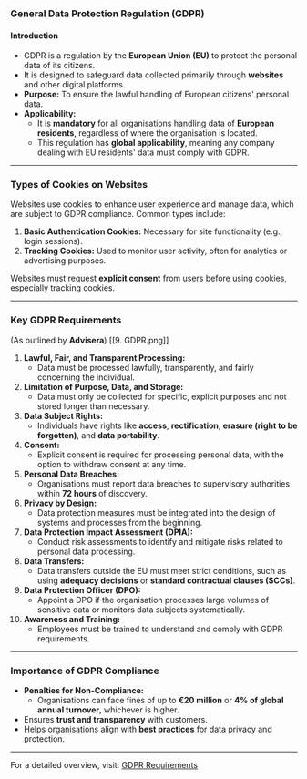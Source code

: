 ### **General Data Protection Regulation (GDPR)**

#### **Introduction**

- GDPR is a regulation by the **European Union (EU)** to protect the personal data of its citizens.
- It is designed to safeguard data collected primarily through **websites** and other digital platforms.
- **Purpose:** To ensure the lawful handling of European citizens' personal data.
- **Applicability:**
    - It is **mandatory** for all organisations handling data of **European residents**, regardless of where the organisation is located.
    - This regulation has **global applicability**, meaning any company dealing with EU residents' data must comply with GDPR.

---

### **Types of Cookies on Websites**

Websites use cookies to enhance user experience and manage data, which are subject to GDPR compliance. Common types include:

1. **Basic Authentication Cookies:** Necessary for site functionality (e.g., login sessions).
2. **Tracking Cookies:** Used to monitor user activity, often for analytics or advertising purposes.

Websites must request **explicit consent** from users before using cookies, especially tracking cookies.

---

### **Key GDPR Requirements**

(As outlined by **Advisera**)
[[9. GDPR.png]]

1. **Lawful, Fair, and Transparent Processing:**
    - Data must be processed lawfully, transparently, and fairly concerning the individual.
2. **Limitation of Purpose, Data, and Storage:**
    - Data must only be collected for specific, explicit purposes and not stored longer than necessary.
3. **Data Subject Rights:**
    - Individuals have rights like **access**, **rectification**, **erasure (right to be forgotten)**, and **data portability**.
4. **Consent:**
    - Explicit consent is required for processing personal data, with the option to withdraw consent at any time.
5. **Personal Data Breaches:**
    - Organisations must report data breaches to supervisory authorities within **72 hours** of discovery.
6. **Privacy by Design:**
    - Data protection measures must be integrated into the design of systems and processes from the beginning.
7. **Data Protection Impact Assessment (DPIA):**
    - Conduct risk assessments to identify and mitigate risks related to personal data processing.
8. **Data Transfers:**
    - Data transfers outside the EU must meet strict conditions, such as using **adequacy decisions** or **standard contractual clauses (SCCs)**.
9. **Data Protection Officer (DPO):**
    - Appoint a DPO if the organisation processes large volumes of sensitive data or monitors data subjects systematically.
10. **Awareness and Training:**
    - Employees must be trained to understand and comply with GDPR requirements.

---

### **Importance of GDPR Compliance**

- **Penalties for Non-Compliance:**
    - Organisations can face fines of up to **€20 million** or **4% of global annual turnover**, whichever is higher.
- Ensures **trust and transparency** with customers.
- Helps organisations align with **best practices** for data privacy and protection.

---

For a detailed overview, visit: [GDPR Requirements](https://advisera.com/articles/a-summary-of-10-key-gdpr-requirements/)
